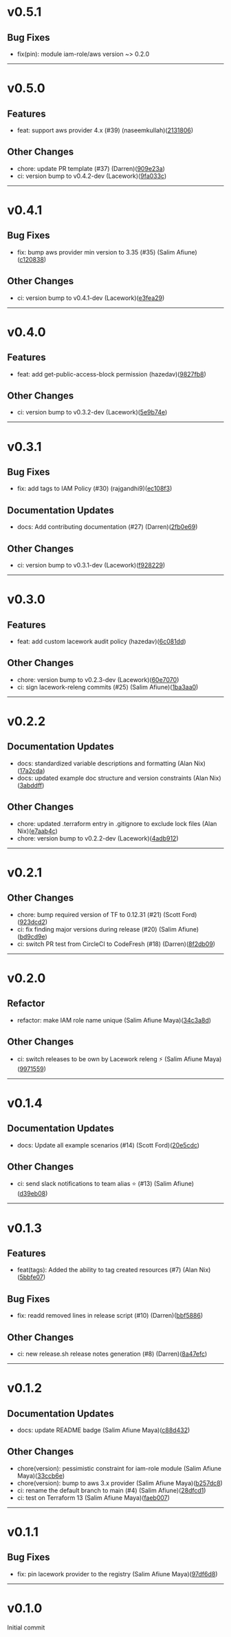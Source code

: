 # v0.5.1

## Bug Fixes
* fix(pin): module iam-role/aws version ~> 0.2.0
---
# v0.5.0

## Features
* feat: support aws provider 4.x (#39) (naseemkullah)([2131806](https://github.com/lacework/terraform-aws-config/commit/2131806416f0417a45b43fe106b2e474c9bce6df))
## Other Changes
* chore: update PR template (#37) (Darren)([909e23a](https://github.com/lacework/terraform-aws-config/commit/909e23acf23a2c483b2254ec709d80e32cf490c1))
* ci: version bump to v0.4.2-dev (Lacework)([9fa033c](https://github.com/lacework/terraform-aws-config/commit/9fa033c349a646273f7c5713e4fefe8d9631468c))
---
# v0.4.1

## Bug Fixes
* fix: bump aws provider min version to 3.35 (#35) (Salim Afiune)([c120838](https://github.com/lacework/terraform-aws-config/commit/c120838e88ff09d70ee437c4055d68c0116ec100))
## Other Changes
* ci: version bump to v0.4.1-dev (Lacework)([e3fea29](https://github.com/lacework/terraform-aws-config/commit/e3fea297aaa0dfd2dd8cb1d0e4a922f9d56f9876))
---
# v0.4.0

## Features
* feat: add get-public-access-block permission (hazedav)([9827fb8](https://github.com/lacework/terraform-aws-config/commit/9827fb834aed8524d4dd81f11b536d2c1b864fa0))
## Other Changes
* ci: version bump to v0.3.2-dev (Lacework)([5e9b74e](https://github.com/lacework/terraform-aws-config/commit/5e9b74eaee945f85042d45c7e1a8904c0bd9ae99))
---
# v0.3.1

## Bug Fixes
* fix: add tags to IAM Policy (#30) (rajgandhi9)([ec108f3](https://github.com/lacework/terraform-aws-config/commit/ec108f3411e0b7eb6ff6547c47e3f575240fc89b))
## Documentation Updates
* docs: Add contributing documentation (#27) (Darren)([2fb0e69](https://github.com/lacework/terraform-aws-config/commit/2fb0e6981e4f9ad1ae3fbf15aaac0073de275a77))
## Other Changes
* ci: version bump to v0.3.1-dev (Lacework)([f928229](https://github.com/lacework/terraform-aws-config/commit/f928229087f6b00dd496b46ea9ab367126282e43))
---
# v0.3.0

## Features
* feat: add custom lacework audit policy (hazedav)([6c081dd](https://github.com/lacework/terraform-aws-config/commit/6c081dd5b3a568806fa4372352476db06d6e1ff8))
## Other Changes
* chore: version bump to v0.2.3-dev (Lacework)([60e7070](https://github.com/lacework/terraform-aws-config/commit/60e70709557b0be27c0f26d9eba1ce47aec68dda))
* ci: sign lacework-releng commits (#25) (Salim Afiune)([1ba3aa0](https://github.com/lacework/terraform-aws-config/commit/1ba3aa050f6b324dbd0d1abee3a52b038a470e82))
---
# v0.2.2

## Documentation Updates
* docs: standardized variable descriptions and formatting (Alan Nix)([17a2cda](https://github.com/lacework/terraform-aws-config/commit/17a2cda3a61b4d62824035e44d9a1009ddab4bc1))
* docs: updated example doc structure and version constraints (Alan Nix)([3abddff](https://github.com/lacework/terraform-aws-config/commit/3abddff93ee559adb8e9eb25c382eae36cce2584))
## Other Changes
* chore: updated .terraform entry in .gitignore to exclude lock files (Alan Nix)([e7aab4c](https://github.com/lacework/terraform-aws-config/commit/e7aab4c5e4473f1b8da3ff62f20a710a307b46cf))
* chore: version bump to v0.2.2-dev (Lacework)([4adb912](https://github.com/lacework/terraform-aws-config/commit/4adb912aea7a2fea7a20695301967c85182bb3ab))
---
# v0.2.1

## Other Changes
* chore: bump required version of TF to 0.12.31 (#21) (Scott Ford)([923dcd2](https://github.com/lacework/terraform-aws-config/commit/923dcd28a06fb6be529f9315372b3b76adc0ca72))
* ci: fix finding major versions during release (#20) (Salim Afiune)([bd9cd9e](https://github.com/lacework/terraform-aws-config/commit/bd9cd9ede1b51d40bad716a9391168931705b8b4))
* ci: switch PR test from CircleCI to CodeFresh (#18) (Darren)([8f2db09](https://github.com/lacework/terraform-aws-config/commit/8f2db09fa01d5187cfa5747ff94e138e5ce8e13e))
---
# v0.2.0

## Refactor
* refactor: make IAM role name unique (Salim Afiune Maya)([34c3a8d](https://github.com/lacework/terraform-aws-config/commit/34c3a8d2a21db86ef2dc18f20e88e368f628714f))
## Other Changes
* ci: switch releases to be own by Lacework releng ⚡ (Salim Afiune Maya)([9971559](https://github.com/lacework/terraform-aws-config/commit/997155978d06f6a52f3018945b06eb0fddb27d48))
---
# v0.1.4

## Documentation Updates
* docs: Update all example scenarios (#14) (Scott Ford)([20e5cdc](https://github.com/lacework/terraform-aws-config/commit/20e5cdcbeb60b4a34420dfffa96a44d49ffd36be))
## Other Changes
* ci: send slack notifications to team alias ⭐ (#13) (Salim Afiune)([d39eb08](https://github.com/lacework/terraform-aws-config/commit/d39eb0841cce66a8791ed5af93ede7e89a94963d))
---
# v0.1.3

## Features
* feat(tags): Added the ability to tag created resources (#7) (Alan Nix)([5bbfe07](https://github.com/lacework/terraform-aws-config/commit/5bbfe079227aede2a9b2848dadbcccde6dec4d12))
## Bug Fixes
* fix: readd removed lines in release script (#10) (Darren)([bbf5886](https://github.com/lacework/terraform-aws-config/commit/bbf588601f19b880a5c057bf0b4b02dc6d7bc9ce))
## Other Changes
* ci: new release.sh release notes generation  (#8) (Darren)([8a47efc](https://github.com/lacework/terraform-aws-config/commit/8a47efccd10c9734450e0b9e3bb20d759d5ce8db))
---
# v0.1.2

## Documentation Updates
* docs: update README badge (Salim Afiune Maya)([c88d432](https://github.com/lacework/terraform-aws-config/commit/c88d432f4da2866ae0f6708919124e38e2518990))
## Other Changes
* chore(version): pessimistic constraint for iam-role module (Salim Afiune Maya)([33ccb6e](https://github.com/lacework/terraform-aws-config/commit/33ccb6e0310cf4963a687206dbfa77d902abac50))
* chore(version): bump to aws 3.x provider (Salim Afiune Maya)([b257dc8](https://github.com/lacework/terraform-aws-config/commit/b257dc806df732442d468539e68848c25cce1a89))
* ci: rename the default branch to main (#4) (Salim Afiune)([28dfcd1](https://github.com/lacework/terraform-aws-config/commit/28dfcd1fa1a77e2eae4d6582bd3c4a3a19c00d72))
* ci: test on Terraform 13 (Salim Afiune Maya)([faeb007](https://github.com/lacework/terraform-aws-config/commit/faeb007a1573273e72619a0a619af440803589b1))
---
# v0.1.1

## Bug Fixes
* fix: pin lacework provider to the registry (Salim Afiune Maya)([97df6d8](https://github.com/lacework/terraform-aws-config/commit/97df6d8a3489d667d1f24715e594f552dd7948b8))
---
# v0.1.0

Initial commit
